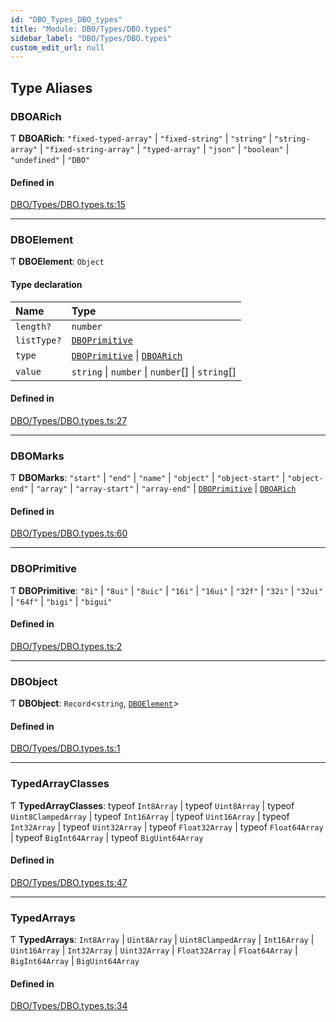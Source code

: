 ```yaml
---
id: "DBO_Types_DBO_types"
title: "Module: DBO/Types/DBO.types"
sidebar_label: "DBO/Types/DBO.types"
custom_edit_url: null
---
```


## Type Aliases

### DBOARich

Ƭ **DBOARich**: ``"fixed-typed-array"`` \| ``"fixed-string"`` \| ``"string"`` \| ``"string-array"`` \| ``"fixed-string-array"`` \| ``"typed-array"`` \| ``"json"`` \| ``"boolean"`` \| ``"undefined"`` \| ``"DBO"``

#### Defined in

[DBO/Types/DBO.types.ts:15](https://github.com/lucasdamianjohnson/DivineVoxelEngine/blob/596fa7391478620ed460dfb4856ff0a763b91c49/divinestar/binary/src/DBO/Types/DBO.types.ts#L15)

___

### DBOElement

Ƭ **DBOElement**: `Object`

#### Type declaration

| Name | Type |
| :------ | :------ |
| `length?` | `number` |
| `listType?` | [`DBOPrimitive`](DBO_Types_DBO_types.md#dboprimitive) |
| `type` | [`DBOPrimitive`](DBO_Types_DBO_types.md#dboprimitive) \| [`DBOARich`](DBO_Types_DBO_types.md#dboarich) |
| `value` | `string` \| `number` \| `number`[] \| `string`[] |

#### Defined in

[DBO/Types/DBO.types.ts:27](https://github.com/lucasdamianjohnson/DivineVoxelEngine/blob/596fa7391478620ed460dfb4856ff0a763b91c49/divinestar/binary/src/DBO/Types/DBO.types.ts#L27)

___

### DBOMarks

Ƭ **DBOMarks**: ``"start"`` \| ``"end"`` \| ``"name"`` \| ``"object"`` \| ``"object-start"`` \| ``"object-end"`` \| ``"array"`` \| ``"array-start"`` \| ``"array-end"`` \| [`DBOPrimitive`](DBO_Types_DBO_types.md#dboprimitive) \| [`DBOARich`](DBO_Types_DBO_types.md#dboarich)

#### Defined in

[DBO/Types/DBO.types.ts:60](https://github.com/lucasdamianjohnson/DivineVoxelEngine/blob/596fa7391478620ed460dfb4856ff0a763b91c49/divinestar/binary/src/DBO/Types/DBO.types.ts#L60)

___

### DBOPrimitive

Ƭ **DBOPrimitive**: ``"8i"`` \| ``"8ui"`` \| ``"8uic"`` \| ``"16i"`` \| ``"16ui"`` \| ``"32f"`` \| ``"32i"`` \| ``"32ui"`` \| ``"64f"`` \| ``"bigi"`` \| ``"bigui"``

#### Defined in

[DBO/Types/DBO.types.ts:2](https://github.com/lucasdamianjohnson/DivineVoxelEngine/blob/596fa7391478620ed460dfb4856ff0a763b91c49/divinestar/binary/src/DBO/Types/DBO.types.ts#L2)

___

### DBObject

Ƭ **DBObject**: `Record`\<`string`, [`DBOElement`](DBO_Types_DBO_types.md#dboelement)\>

#### Defined in

[DBO/Types/DBO.types.ts:1](https://github.com/lucasdamianjohnson/DivineVoxelEngine/blob/596fa7391478620ed460dfb4856ff0a763b91c49/divinestar/binary/src/DBO/Types/DBO.types.ts#L1)

___

### TypedArrayClasses

Ƭ **TypedArrayClasses**: typeof `Int8Array` \| typeof `Uint8Array` \| typeof `Uint8ClampedArray` \| typeof `Int16Array` \| typeof `Uint16Array` \| typeof `Int32Array` \| typeof `Uint32Array` \| typeof `Float32Array` \| typeof `Float64Array` \| typeof `BigInt64Array` \| typeof `BigUint64Array`

#### Defined in

[DBO/Types/DBO.types.ts:47](https://github.com/lucasdamianjohnson/DivineVoxelEngine/blob/596fa7391478620ed460dfb4856ff0a763b91c49/divinestar/binary/src/DBO/Types/DBO.types.ts#L47)

___

### TypedArrays

Ƭ **TypedArrays**: `Int8Array` \| `Uint8Array` \| `Uint8ClampedArray` \| `Int16Array` \| `Uint16Array` \| `Int32Array` \| `Uint32Array` \| `Float32Array` \| `Float64Array` \| `BigInt64Array` \| `BigUint64Array`

#### Defined in

[DBO/Types/DBO.types.ts:34](https://github.com/lucasdamianjohnson/DivineVoxelEngine/blob/596fa7391478620ed460dfb4856ff0a763b91c49/divinestar/binary/src/DBO/Types/DBO.types.ts#L34)
